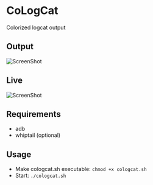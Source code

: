 # CoLogCat
Colorized logcat output


## Output
![ScreenShot](https://raw.githubusercontent.com/yafp/cologcat/master/doc/screenshots/cologcat_example_output.png)

## Live
![ScreenShot](https://raw.githubusercontent.com/yafp/cologcat/master/doc/gif/cologcat_in_action.gif)

## Requirements
* adb 
* whiptail (optional)

## Usage
* Make cologcat.sh executable: `chmod +x cologcat.sh`
* Start: `./cologcat.sh`



